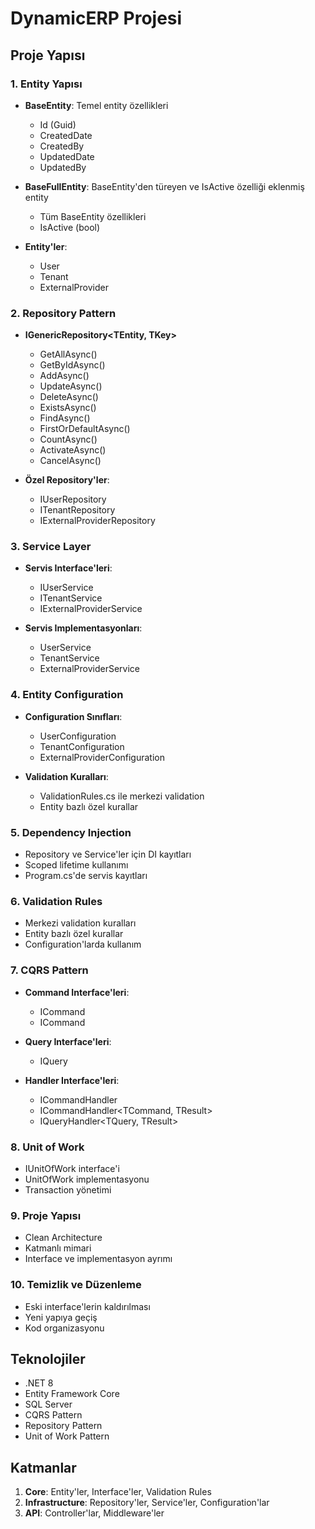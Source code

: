 # DynamicERP Projesi

## Proje Yapısı

### 1. Entity Yapısı
- **BaseEntity**: Temel entity özellikleri
  - Id (Guid)
  - CreatedDate
  - CreatedBy
  - UpdatedDate
  - UpdatedBy

- **BaseFullEntity**: BaseEntity'den türeyen ve IsActive özelliği eklenmiş entity
  - Tüm BaseEntity özellikleri
  - IsActive (bool)

- **Entity'ler**:
  - User
  - Tenant
  - ExternalProvider

### 2. Repository Pattern
- **IGenericRepository<TEntity, TKey>**
  - GetAllAsync()
  - GetByIdAsync()
  - AddAsync()
  - UpdateAsync()
  - DeleteAsync()
  - ExistsAsync()
  - FindAsync()
  - FirstOrDefaultAsync()
  - CountAsync()
  - ActivateAsync()
  - CancelAsync()

- **Özel Repository'ler**:
  - IUserRepository
  - ITenantRepository
  - IExternalProviderRepository

### 3. Service Layer
- **Servis Interface'leri**:
  - IUserService
  - ITenantService
  - IExternalProviderService

- **Servis Implementasyonları**:
  - UserService
  - TenantService
  - ExternalProviderService

### 4. Entity Configuration
- **Configuration Sınıfları**:
  - UserConfiguration
  - TenantConfiguration
  - ExternalProviderConfiguration

- **Validation Kuralları**:
  - ValidationRules.cs ile merkezi validation
  - Entity bazlı özel kurallar

### 5. Dependency Injection
- Repository ve Service'ler için DI kayıtları
- Scoped lifetime kullanımı
- Program.cs'de servis kayıtları

### 6. Validation Rules
- Merkezi validation kuralları
- Entity bazlı özel kurallar
- Configuration'larda kullanım

### 7. CQRS Pattern
- **Command Interface'leri**:
  - ICommand
  - ICommand<TResult>

- **Query Interface'leri**:
  - IQuery<TResult>

- **Handler Interface'leri**:
  - ICommandHandler<TCommand>
  - ICommandHandler<TCommand, TResult>
  - IQueryHandler<TQuery, TResult>

### 8. Unit of Work
- IUnitOfWork interface'i
- UnitOfWork implementasyonu
- Transaction yönetimi

### 9. Proje Yapısı
- Clean Architecture
- Katmanlı mimari
- Interface ve implementasyon ayrımı

### 10. Temizlik ve Düzenleme
- Eski interface'lerin kaldırılması
- Yeni yapıya geçiş
- Kod organizasyonu

## Teknolojiler
- .NET 8
- Entity Framework Core
- SQL Server
- CQRS Pattern
- Repository Pattern
- Unit of Work Pattern

## Katmanlar
1. **Core**: Entity'ler, Interface'ler, Validation Rules
2. **Infrastructure**: Repository'ler, Service'ler, Configuration'lar
3. **API**: Controller'lar, Middleware'ler 